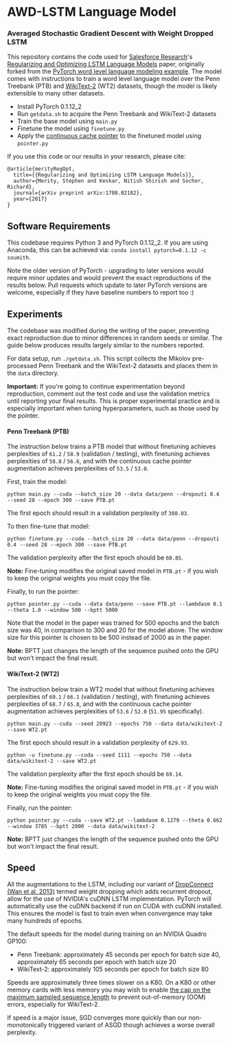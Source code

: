 # AWD-LSTM Language Model

### Averaged Stochastic Gradient Descent with Weight Dropped LSTM

This repository contains the code used for [Salesforce Research](https://einstein.ai/)'s [Regularizing and Optimizing LSTM Language Models](https://arxiv.org/abs/1708.02182) paper, originally forked from the [PyTorch word level language modeling example](https://github.com/pytorch/examples/tree/master/word_language_model).
The model comes with instructions to train a word level language model over the Penn Treebank (PTB) and [WikiText-2](https://einstein.ai/research/the-wikitext-long-term-dependency-language-modeling-dataset) (WT2) datasets, though the model is likely extensible to many other datasets.

+ Install PyTorch 0.1.12_2
+ Run `getdata.sh` to acquire the Penn Treebank and WikiText-2 datasets
+ Train the base model using `main.py`
+ Finetune the model using `finetune.py`
+ Apply the [continuous cache pointer](http://xxx.lanl.gov/abs/1612.04426) to the finetuned model using `pointer.py`

If you use this code or our results in your research, please cite:

```
@article{merityRegOpt,
  title={{Regularizing and Optimizing LSTM Language Models}},
  author={Merity, Stephen and Keskar, Nitish Shirish and Socher, Richard},
  journal={arXiv preprint arXiv:1708.02182},
  year={2017}
}
```

## Software Requirements

This codebase requires Python 3 and PyTorch 0.1.12_2.
If you are using Anaconda, this can be achieved via:
`conda install pytorch=0.1.12 -c soumith`.

Note the older version of PyTorch - upgrading to later versions would require minor updates and would prevent the exact reproductions of the results below.
Pull requests which update to later PyTorch versions are welcome, especially if they have baseline numbers to report too :)

## Experiments

The codebase was modified during the writing of the paper, preventing exact reproduction due to minor differences in random seeds or similar.
The guide below produces results largely similar to the numbers reported.

For data setup, run `./getdata.sh`.
This script collects the Mikolov pre-processed Penn Treebank and the WikiText-2 datasets and places them in the `data` directory.

**Important:** If you're going to continue experimentation beyond reproduction, comment out the test code and use the validation metrics until reporting your final results.
This is proper experimental practice and is especially important when tuning hyperparameters, such as those used by the pointer.

#### Penn Treebank (PTB)

The instruction below trains a PTB model that without finetuning achieves perplexities of `61.2` / `58.9` (validation / testing), with finetuning achieves perplexities of `58.8` / `56.6`, and with the continuous cache pointer augmentation achieves perplexities of `53.5` / `53.0`.

First, train the model:

`python main.py --cuda --batch_size 20 --data data/penn --dropouti 0.4 --seed 28 --epoch 300 --save PTB.pt`

The first epoch should result in a validation perplexity of `308.03`.

To then fine-tune that model:

`python finetune.py --cuda --batch_size 20 --data data/penn --dropouti 0.4 --seed 28 --epoch 300 --save PTB.pt`

The validation perplexity after the first epoch should be `60.85`.

**Note:** Fine-tuning modifies the original saved model in `PTB.pt` - if you wish to keep the original weights you must copy the file.

Finally, to run the pointer:

`python pointer.py --cuda --data data/penn --save PTB.pt --lambdasm 0.1 --theta 1.0 --window 500 --bptt 5000` 

Note that the model in the paper was trained for 500 epochs and the batch size was 40, in comparison to 300 and 20 for the model above.
The window size for this pointer is chosen to be 500 instead of 2000 as in the paper.

**Note:** BPTT just changes the length of the sequence pushed onto the GPU but won't impact the final result.

#### WikiText-2 (WT2)

The instruction below train a WT2 model that without finetuning achieves perplexities of `69.1` / `66.1` (validation / testing), with finetuning achieves perplexities of `68.7` / `65.8`, and with the continuous cache pointer augmentation achieves perplexities of `53.6` / `52.0` (`51.95` specifically).

`python main.py --cuda --seed 20923 --epochs 750 --data data/wikitext-2 --save WT2.pt`

The first epoch should result in a validation perplexity of `629.93`.

`python -u finetune.py --cuda --seed 1111 --epochs 750 --data data/wikitext-2 --save WT2.pt`

The validation perplexity after the first epoch should be `69.14`.

**Note:** Fine-tuning modifies the original saved model in `PTB.pt` - if you wish to keep the original weights you must copy the file.

Finally, run the pointer:

`python pointer.py --cuda --save WT2.pt --lambdasm 0.1279 --theta 0.662 --window 3785 --bptt 2000 --data data/wikitext-2`

**Note:** BPTT just changes the length of the sequence pushed onto the GPU but won't impact the final result.

## Speed

All the augmentations to the LSTM, including our variant of [DropConnect (Wan et al. 2013)](https://cs.nyu.edu/~wanli/dropc/dropc.pdf) termed weight dropping which adds recurrent dropout, allow for the use of NVIDIA's cuDNN LSTM implementation.
PyTorch will automatically use the cuDNN backend if run on CUDA with cuDNN installed.
This ensures the model is fast to train even when convergence may take many hundreds of epochs.

The default speeds for the model during training on an NVIDIA Quadro GP100:

+ Penn Treebank: approximately 45 seconds per epoch for batch size 40, approximately 65 seconds per epoch with batch size 20
+ WikiText-2: approximately 105 seconds per epoch for batch size 80

Speeds are approximately three times slower on a K80. On a K80 or other memory cards with less memory you may wish to enable [the cap on the maximum sampled sequence length](https://github.com/salesforce/awd-lstm-lm/blob/ef9369d277f8326b16a9f822adae8480b6d492d0/main.py#L131) to prevent out-of-memory (OOM) errors, especially for WikiText-2.

If speed is a major issue, SGD converges more quickly than our non-monotonically triggered variant of ASGD though achieves a worse overall perplexity.
